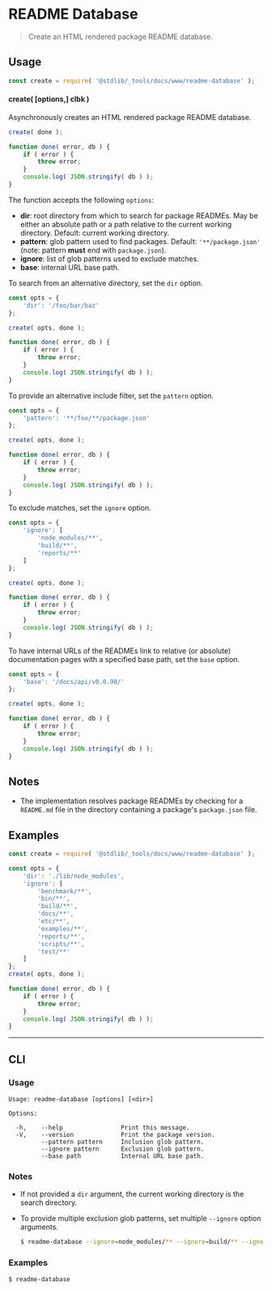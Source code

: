 <!--

@license Apache-2.0

Copyright (c) 2019 The Stdlib Authors.

Licensed under the Apache License, Version 2.0 (the "License");
you may not use this file except in compliance with the License.
You may obtain a copy of the License at

   http://www.apache.org/licenses/LICENSE-2.0

Unless required by applicable law or agreed to in writing, software
distributed under the License is distributed on an "AS IS" BASIS,
WITHOUT WARRANTIES OR CONDITIONS OF ANY KIND, either express or implied.
See the License for the specific language governing permissions and
limitations under the License.

-->

# README Database

> Create an HTML rendered package README database.

<section class="usage">

## Usage

```javascript
const create = require( '@stdlib/_tools/docs/www/readme-database' );
```

#### create( \[options,] clbk )

Asynchronously creates an HTML rendered package README database.

<!-- run-disable -->

```javascript
create( done );

function done( error, db ) {
    if ( error ) {
        throw error;
    }
    console.log( JSON.stringify( db ) );
}
```

The function accepts the following `options`:

-   **dir**: root directory from which to search for package READMEs. May be either an absolute path or a path relative to the current working directory. Default: current working directory.
-   **pattern**: glob pattern used to find packages. Default: `'**/package.json'` (note: pattern **must** end with `package.json`).
-   **ignore**: list of glob patterns used to exclude matches.
-   **base**: internal URL base path.

To search from an alternative directory, set the `dir` option.

<!-- run-disable -->

```javascript
const opts = {
    'dir': '/foo/bar/baz'
};

create( opts, done );

function done( error, db ) {
    if ( error ) {
        throw error;
    }
    console.log( JSON.stringify( db ) );
}
```

To provide an alternative include filter, set the `pattern` option.

<!-- run-disable -->

```javascript
const opts = {
    'pattern': '**/foo/**/package.json'
};

create( opts, done );

function done( error, db ) {
    if ( error ) {
        throw error;
    }
    console.log( JSON.stringify( db ) );
}
```

To exclude matches, set the `ignore` option.

<!-- run-disable -->

```javascript
const opts = {
    'ignore': [
        'node_modules/**',
        'build/**',
        'reports/**'
    ]
};

create( opts, done );

function done( error, db ) {
    if ( error ) {
        throw error;
    }
    console.log( JSON.stringify( db ) );
}
```

To have internal URLs of the READMEs link to relative (or absolute) documentation pages with a specified base path, set the `base` option. 

<!-- run-disable -->

```javascript
const opts = {
    'base': '/docs/api/v0.0.90/'
};

create( opts, done );

function done( error, db ) {
    if ( error ) {
        throw error;
    }
    console.log( JSON.stringify( db ) );
}
```

</section>

<!-- /.usage -->

<section class="notes">

## Notes

-   The implementation resolves package READMEs by checking for a `README.md` file in the directory containing a package's `package.json` file.

</section>

<!-- /.notes -->

<section class="examples">

## Examples

<!-- run-disable -->

<!-- eslint no-undef: "error" -->

```javascript
const create = require( '@stdlib/_tools/docs/www/readme-database' );

const opts = {
    'dir': './lib/node_modules',
    'ignore': [
        'benchmark/**',
        'bin/**',
        'build/**',
        'docs/**',
        'etc/**',
        'examples/**',
        'reports/**',
        'scripts/**',
        'test/**'
    ]
};
create( opts, done );

function done( error, db ) {
    if ( error ) {
        throw error;
    }
    console.log( JSON.stringify( db ) );
}
```

</section>

<!-- /.examples -->

* * *

<section class="cli">

## CLI

<section class="usage">

### Usage

```text
Usage: readme-database [options] [<dir>]

Options:

  -h,    --help                Print this message.
  -V,    --version             Print the package version.
         --pattern pattern     Inclusion glob pattern.
         --ignore pattern      Exclusion glob pattern.
         --base path           Internal URL base path.
```

</section>

<!-- /.usage -->

<section class="notes">

### Notes

-   If not provided a `dir` argument, the current working directory is the search directory.

-   To provide multiple exclusion glob patterns, set multiple `--ignore` option arguments.

    <!-- run-disable -->

    ```bash
    $ readme-database --ignore=node_modules/** --ignore=build/** --ignore=reports/**
    ```

</section>

<!-- /.notes -->

<section class="examples">

### Examples

<!-- run-disable -->

```bash
$ readme-database
```

</section>

<!-- /.examples -->

</section>

<!-- /.cli -->

<!-- Section for related `stdlib` packages. Do not manually edit this section, as it is automatically populated. -->

<section class="related">

</section>

<!-- /.related -->

<!-- Section for all links. Make sure to keep an empty line after the `section` element and another before the `/section` close. -->

<section class="links">

</section>

<!-- /.links -->
